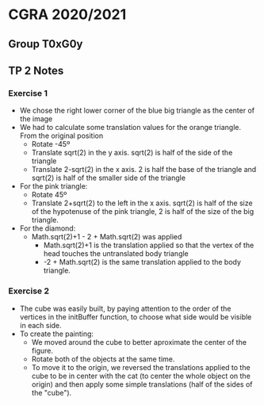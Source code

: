 # CGRA 2020/2021

## Group T0xG0y

## TP 2 Notes

### Exercise 1

- We chose the right lower corner of the blue big triangle as the center of the image
- We had to calculate some translation values for the orange triangle. From the original position
  - Rotate -45º
  - Translate sqrt(2) in the y axis. sqrt(2) is half of the side of the triangle
  - Translate 2-sqrt(2) in the x axis. 2 is half the base of the triangle and sqrt(2) is half of the smaller side of the triangle
- For the pink triangle:
  - Rotate 45º
  - Translate 2+sqrt(2) to the left in the x axis. sqrt(2) is half of the size of the hypotenuse of the pink triangle, 2 is half of the size of the big triangle.
- For the diamond:
  - Math.sqrt(2)+1 - 2 + Math.sqrt(2) was applied
    - Math.sqrt(2)+1 is the translation applied so that the vertex of the head touches the untranslated body triangle
    - -2 + Math.sqrt(2) is the same translation applied to the body triangle.


### Exercise 2

- The cube was easily built, by paying attention to the order of the vertices in the initBuffer function, to choose what side would be visible in each side.
- To create the painting:
  - We moved around the cube to better aproximate the center of the figure.
  - Rotate both of the objects at the same time.
  - To move it to the origin, we reversed the translations applied to the cube to be in center with the cat (to center the whole object on the origin) and then apply some simple translations (half of the sides of the "cube").